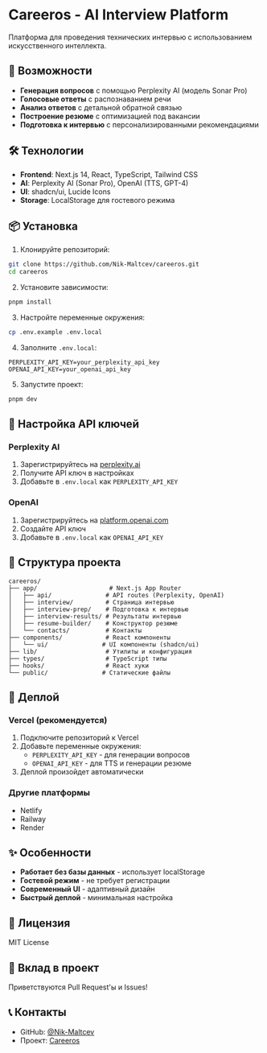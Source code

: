 # Careeros - AI Interview Platform

Платформа для проведения технических интервью с использованием искусственного интеллекта.

## 🚀 Возможности

- **Генерация вопросов** с помощью Perplexity AI (модель Sonar Pro)
- **Голосовые ответы** с распознаванием речи
- **Анализ ответов** с детальной обратной связью
- **Построение резюме** с оптимизацией под вакансии
- **Подготовка к интервью** с персонализированными рекомендациями

## 🛠 Технологии

- **Frontend**: Next.js 14, React, TypeScript, Tailwind CSS
- **AI**: Perplexity AI (Sonar Pro), OpenAI (TTS, GPT-4)
- **UI**: shadcn/ui, Lucide Icons
- **Storage**: LocalStorage для гостевого режима

## 📦 Установка

1. Клонируйте репозиторий:
```bash
git clone https://github.com/Nik-Maltcev/careeros.git
cd careeros
```

2. Установите зависимости:
```bash
pnpm install
```

3. Настройте переменные окружения:
```bash
cp .env.example .env.local
```

4. Заполните `.env.local`:
```env
PERPLEXITY_API_KEY=your_perplexity_api_key
OPENAI_API_KEY=your_openai_api_key
```

5. Запустите проект:
```bash
pnpm dev
```

## 🔧 Настройка API ключей

### Perplexity AI
1. Зарегистрируйтесь на [perplexity.ai](https://perplexity.ai)
2. Получите API ключ в настройках
3. Добавьте в `.env.local` как `PERPLEXITY_API_KEY`

### OpenAI
1. Зарегистрируйтесь на [platform.openai.com](https://platform.openai.com)
2. Создайте API ключ
3. Добавьте в `.env.local` как `OPENAI_API_KEY`



## 📁 Структура проекта

```
careeros/
├── app/                    # Next.js App Router
│   ├── api/               # API routes (Perplexity, OpenAI)
│   ├── interview/         # Страница интервью
│   ├── interview-prep/    # Подготовка к интервью
│   ├── interview-results/ # Результаты интервью
│   ├── resume-builder/    # Конструктор резюме
│   └── contacts/          # Контакты
├── components/            # React компоненты
│   └── ui/               # UI компоненты (shadcn/ui)
├── lib/                   # Утилиты и конфигурация
├── types/                 # TypeScript типы
├── hooks/                 # React хуки
└── public/               # Статические файлы
```

## 🚀 Деплой

### Vercel (рекомендуется)
1. Подключите репозиторий к Vercel
2. Добавьте переменные окружения:
   - `PERPLEXITY_API_KEY` - для генерации вопросов
   - `OPENAI_API_KEY` - для TTS и генерации резюме
3. Деплой произойдет автоматически

### Другие платформы
- Netlify
- Railway
- Render

## ✨ Особенности

- **Работает без базы данных** - использует localStorage
- **Гостевой режим** - не требует регистрации
- **Современный UI** - адаптивный дизайн
- **Быстрый деплой** - минимальная настройка

## 📝 Лицензия

MIT License

## 🤝 Вклад в проект

Приветствуются Pull Request'ы и Issues!

## 📞 Контакты

- GitHub: [@Nik-Maltcev](https://github.com/Nik-Maltcev)
- Проект: [Careeros](https://github.com/Nik-Maltcev/careeros)